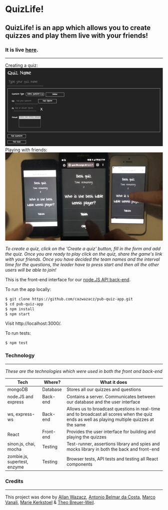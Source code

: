 # QuizLife!

## QuizLife! is an app which allows you to create quizzes and play them live with your friends!

### It is live [here](http://www.quiz-life.surge.sh).
---
Creating a quiz:
![img](/img/quizbuilder.png)
Playing with friends:
![img](/img/gameplay.png)

*To create a quiz, click on the 'Create a quiz' button, fill in the form and add the quiz. Once you are ready to play click on the quiz, share the game's link with your friends. Once you have decided the team names and the interval time for the questions, the leader have to press start and then all the other users will be able to join!*

This is the front-end interface for our [node.JS API back-end](https://www.github.com/cazwazacz/pub-quiz-api).

To run the app locally:
```
$ git clone https://github.com/cazwazacz/pub-quiz-app.git
$ cd pub-quiz-app
$ npm install
$ npm start
```
Visit http://localhost:3000/.

To run tests:
```
$ npm test
```
### Technology
---
*These are the technologies which were used in both the front and back-end*

Tech | Where? | What it does
--- | --- | ---
mongoDB | Database | Stores all our quizzes and questions
node.JS and express | Back-end | Contains a server. Communicates between our database and the user interface
ws, express-ws | Back-end | Allows us to broadcast questions in real-time and to broadcast all scores when the quiz ends as well as playing multiple quizzes at the same
React | Front-end | Provides the user interface for building and playing the quizzes
sinon.js, chai, mocha | Testing | Test-runner, assertions library and spies and mocks library in both the back and front-end
zombie.js, supertest, enzyme | Testing | Browser tests, API tests and testing all React components

### Credits
---

This project was done by [Allan Wazacz](https://www.github.com/cazwazacz/), [Antonio Belmar da Costa](https://github.com/antoniobelmar/), [Marco Vanali](https://github.com/Vanals/), [Marie Kerkstoel](https://github.com/mariekerkstoel/) & [Theo Breuer-Weil](https://www.github.com/somemarsupials/).
